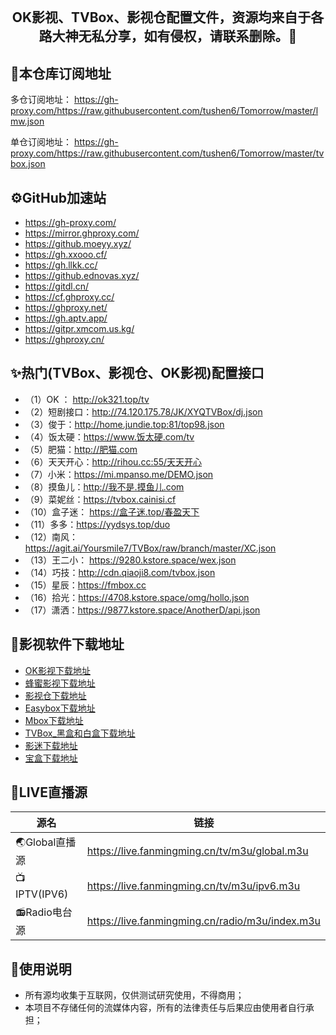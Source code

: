 ## ​<p align="center">OK影视、TVBox、影视仓配置文件，资源均来自于各路大神无私分享，如有侵权，请联系删除。🏅 <p align="center">

## 🔰本仓库订阅地址

多仓订阅地址：
https://gh-proxy.com/https://raw.githubusercontent.com/tushen6/Tomorrow/master/lmw.json

单仓订阅地址：
https://gh-proxy.com/https://raw.githubusercontent.com/tushen6/Tomorrow/master/tvbox.json

## ⚙️GitHub加速站 
- https://gh-proxy.com/
- https://mirror.ghproxy.com/
- https://github.moeyy.xyz/      
- https://gh.xxooo.cf/
- https://gh.llkk.cc/
- https://github.ednovas.xyz/
- https://gitdl.cn/         
- https://cf.ghproxy.cc/
- https://ghproxy.net/
- https://gh.aptv.app/
- https://gitpr.xmcom.us.kg/
- https://ghproxy.cn/

## ✨热门(TVBox、影视仓、OK影视)配置接口
- （1）OK ： http://ok321.top/tv
- （2）短剧接口：http://74.120.175.78/JK/XYQTVBox/dj.json 
- （3）俊于：http://home.jundie.top:81/top98.json 
- （4）饭太硬：https://www.饭太硬.com/tv 
- （5）肥猫：http://肥猫.com 
- （6）天天开心：http://rihou.cc:55/天天开心 
- （7）小米：https://mi.mpanso.me/DEMO.json
- （8）摸鱼儿：http://我不是.摸鱼儿.com 
- （9）菜妮丝：https://tvbox.cainisi.cf 
- （10）盒子迷： https://盒子迷.top/春盈天下
- （11）多多：https://yydsys.top/duo 
- （12）南风：https://agit.ai/Yoursmile7/TVBox/raw/branch/master/XC.json 
- （13）王二小： https://9280.kstore.space/wex.json
- （14）巧技：http://cdn.qiaoji8.com/tvbox.json 
- （15）星辰：https://fmbox.cc 
- （16）拾光：https://4708.kstore.space/omg/hollo.json 
- （17）潇洒：https://9877.kstore.space/AnotherD/api.json

## 🔰影视软件下载地址
- [OK影视下载地址](https://pan.quark.cn/s/98112b510599)
- [蜂蜜影视下载地址](https://pan.quark.cn/s/f82e0b821ca3)
- [影视仓下载地址](https://pan.quark.cn/s/9a2e6f812b44)
- [Easybox下载地址](https://pan.quark.cn/s/e6fed8d4a909)
- [Mbox下载地址](https://pan.quark.cn/s/b89e98bb074d)
- [TVBox_黑盒和白盒下载地址](https://pan.quark.cn/s/1b3f61b2ce03)
- [影迷下载地址](https://pan.quark.cn/s/f1fd660ee727)
- [宝盒下载地址](https://pan.quark.cn/s/f59fa5a65305)

## 📡LIVE直播源
| 源名        | 链接   |
| --------   | -----  |
| 🌏Global直播源      | https://live.fanmingming.cn/tv/m3u/global.m3u   |
| 📺IPTV(IPV6)       |  https://live.fanmingming.cn/tv/m3u/ipv6.m3u   |
| 📻Radio电台源        |   https://live.fanmingming.cn/radio/m3u/index.m3u   | 


## 🫶使用说明
- 所有源均收集于互联网，仅供测试研究使用，不得商用；
- 本项目不存储任何的流媒体内容，所有的法律责任与后果应由使用者自行承担；


